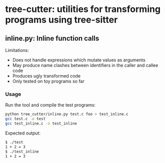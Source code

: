 # tree-cutter: utilities for transforming programs using tree-sitter

## inline.py: Inline function calls

Limitations:
- Does not handle expressions which mutate values as arguments
- May produce name clashes between identifiers in the caller and callee code
- Produces ugly transformed code
- Only tested on toy programs so far

### Usage

Run the tool and compile the test programs:

```bash
python tree_cutter/inline.py test.c foo > test_inline.c
gcc test.c -o test
gcc test_inline.c -o test_inline
```

Expected output:

```bash
$ ./test
1 + 2 = 3
$ ./test_inline
1 + 2 = 3
```